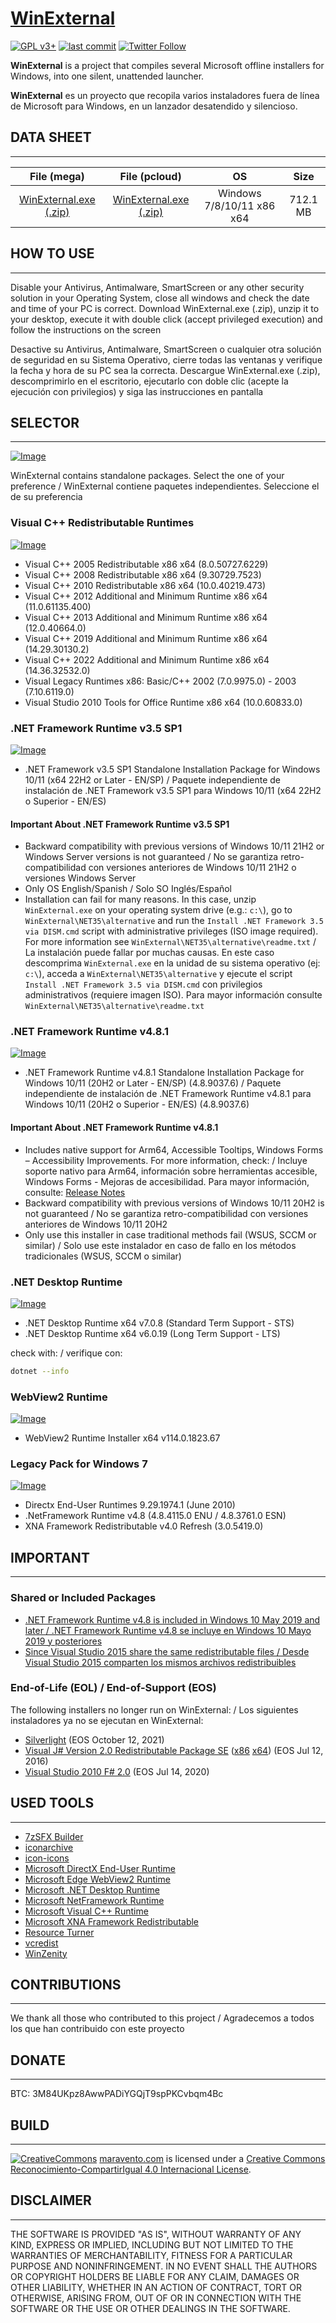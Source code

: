# [WinExternal](https://www.maravento.com/p/winexternal.html)

[![GPL v3+](https://img.shields.io/badge/License-GPL%20v3%2B-blue.svg)](https://www.gnu.org/licenses/gpl-3.0)
[![last commit](https://img.shields.io/github/last-commit/maravento/winexternal)](https://github.com/maravento/winexternal/)
[![Twitter Follow](https://img.shields.io/twitter/follow/maraventostudio.svg?style=social)](https://twitter.com/maraventostudio)

**WinExternal** is a project that compiles several Microsoft offline installers for Windows, into one silent, unattended launcher.

**WinExternal** es un proyecto que recopila varios instaladores fuera de línea de Microsoft para Windows, en un lanzador desatendido y silencioso.

## DATA SHEET

---

|File (mega)|File (pcloud)|OS|Size|
| :---: | :---: | :---: | :---: |
|[WinExternal.exe (.zip)](https://mega.nz/file/PNUQhA4Z#u3UyRA5dQ5X9a2kYSL76QUK0GBnhSaGuvtLjcYI6iIM)|[WinExternal.exe (.zip)](https://u.pcloud.link/publink/show?code=M0J)|Windows 7/8/10/11 x86 x64|712.1 MB|

## HOW TO USE

---

Disable your Antivirus, Antimalware, SmartScreen or any other security solution in your Operating System, close all windows and check the date and time of your PC is correct. Download WinExternal.exe (.zip), unzip it to your desktop, execute it with double click (accept privileged execution) and follow the instructions on the screen

Desactive su Antivirus, Antimalware, SmartScreen o cualquier otra solución de seguridad en su Sistema Operativo, cierre todas las ventanas y verifique la fecha y hora de su PC sea la correcta. Descargue WinExternal.exe (.zip), descomprimirlo en el escritorio, ejecutarlo con doble clic (acepte la ejecución con privilegios) y siga las instrucciones en pantalla

## SELECTOR

---

[![Image](https://raw.githubusercontent.com/maravento/winexternal/master/img/winexternal-selector.png)](https://www.maravento.com/p/winexternal.html)

WinExternal contains standalone packages. Select the one of your preference / WinExternal contiene paquetes independientes. Seleccione el de su preferencia

### Visual C++ Redistributable Runtimes

[![Image](https://raw.githubusercontent.com/maravento/winexternal/master/img/winexternal-visualc.png)](https://www.maravento.com/p/winexternal.html)

- Visual C++ 2005 Redistributable x86 x64 (8.0.50727.6229)
- Visual C++ 2008 Redistributable x86 x64 (9.30729.7523)
- Visual C++ 2010 Redistributable x86 x64 (10.0.40219.473)
- Visual C++ 2012 Additional and Minimum Runtime x86 x64 (11.0.61135.400)
- Visual C++ 2013 Additional and Minimum Runtime x86 x64 (12.0.40664.0)
- Visual C++ 2019 Additional and Minimum Runtime x86 x64 (14.29.30130.2)
- Visual C++ 2022 Additional and Minimum Runtime x86 x64 (14.36.32532.0)
- Visual Legacy Runtimes x86: Basic/C++ 2002 (7.0.9975.0) - 2003 (7.10.6119.0)
- Visual Studio 2010 Tools for Office Runtime x86 x64 (10.0.60833.0)

### .NET Framework Runtime v3.5 SP1

[![Image](https://raw.githubusercontent.com/maravento/winexternal/master/img/winexternal-net35.png)](https://www.maravento.com/p/winexternal.html)

- .NET Framework v3.5 SP1 Standalone Installation Package for Windows 10/11 (x64 22H2 or Later - EN/SP) / Paquete independiente de instalación de .NET Framework v3.5 SP1 para Windows 10/11 (x64 22H2 o Superior - EN/ES)

#### Important About .NET Framework Runtime v3.5 SP1

- Backward compatibility with previous versions of Windows 10/11 21H2 or Windows Server versions is not guaranteed / No se garantiza retro-compatibilidad con versiones anteriores de Windows 10/11 21H2 o versiones Windows Server
- Only OS English/Spanish / Solo SO Inglés/Español
- Installation can fail for many reasons. In this case, unzip `WinExternal.exe` on your operating system drive (e.g.: `c:\`), go to `WinExternal\NET35\alternative` and run the `Install .NET Framework 3.5 via DISM.cmd` script with administrative privileges (ISO image required). For more information see `WinExternal\NET35\alternative\readme.txt` / La instalación puede fallar por muchas causas. En este caso descomprima `WinExternal.exe` en la unidad de su sistema operativo (ej: `c:\`), acceda a `WinExternal\NET35\alternative` y ejecute el script `Install .NET Framework 3.5 via DISM.cmd` con privilegios administrativos (requiere imagen ISO). Para mayor información consulte `WinExternal\NET35\alternative\readme.txt`

### .NET Framework Runtime v4.8.1

[![Image](https://raw.githubusercontent.com/maravento/winexternal/master/img/winexternal-net481.png)](https://www.maravento.com/p/winexternal.html)

- .NET Framework Runtime v4.8.1 Standalone Installation Package for Windows 10/11 (20H2 or Later - EN/SP) (4.8.9037.6) / Paquete independiente de instalación de .NET Framework Runtime v4.8.1 para Windows 10/11 (20H2 o Superior - EN/ES) (4.8.9037.6)

#### Important About .NET Framework Runtime v4.8.1

- Includes native support for Arm64, Accessible Tooltips, Windows Forms – Accessibility Improvements. For more information, check: / Incluye soporte nativo para Arm64, información sobre herramientas accesible, Windows Forms - Mejoras de accesibilidad. Para mayor información, consulte: [Release Notes](https://github.com/microsoft/dotnet/blob/master/releases/net481/README.md)
- Backward compatibility with previous versions of Windows 10/11 20H2 is not guaranteed / No se garantiza retro-compatibilidad con versiones anteriores de Windows 10/11 20H2
- Only use this installer in case traditional methods fail (WSUS, SCCM or similar) / Solo use este instalador en caso de fallo en los métodos tradicionales (WSUS, SCCM o similar)

### .NET Desktop Runtime

[![Image](https://raw.githubusercontent.com/maravento/winexternal/master/img/winexternal-netruntime.png)](https://www.maravento.com/p/winexternal.html)

- .NET Desktop Runtime x64 v7.0.8 (Standard Term Support - STS)
- .NET Desktop Runtime x64 v6.0.19 (Long Term Support - LTS)

check with: / verifique con:

```bash
dotnet --info
```

### WebView2 Runtime

[![Image](https://raw.githubusercontent.com/maravento/winexternal/master/img/winexternal-webview2.png)](https://www.maravento.com/p/winexternal.html)

- WebView2 Runtime Installer x64 v114.0.1823.67

### Legacy Pack for Windows 7

[![Image](https://raw.githubusercontent.com/maravento/winexternal/master/img/winexternal-legacy.png)](https://www.maravento.com/p/winexternal.html)

- Directx End-User Runtimes 9.29.1974.1 (June 2010)
- .NetFramework Runtime v4.8 (4.8.4115.0 ENU / 4.8.3761.0 ESN)
- XNA Framework Redistributable v4.0 Refresh (3.0.5419.0)

## IMPORTANT

---

### Shared or Included Packages

- [.NET Framework Runtime v4.8 is included in Windows 10 May 2019 and later / .NET Framework Runtime v4.8 se incluye en Windows 10 Mayo 2019 y posteriores](https://docs.microsoft.com/en-us/dotnet/framework/install/on-windows-10#net-framework-48)
- [Since Visual Studio 2015 share the same redistributable files / Desde Visual Studio 2015 comparten los mismos archivos redistribuibles](https://docs.microsoft.com/en-US/cpp/windows/latest-supported-vc-redist?view=msvc-170)

### End-of-Life (EOL) / End-of-Support (EOS)

The following installers no longer run on WinExternal: / Los siguientes instaladores ya no se ejecutan en WinExternal:

- [Silverlight](https://support.microsoft.com/en-us/windows/silverlight-end-of-support-0a3be3c7-bead-e203-2dfd-74f0a64f1788) (EOS October 12, 2021)
- [Visual J# Version 2.0 Redistributable Package SE](https://docs.microsoft.com/en-us/lifecycle/products/microsoft-visual-j-version-20-redistributable-package) ([x86](http://web.archive.org/web/20201023224856/https://www.microsoft.com/en-us/download/details.aspx?id=18084) [x64](http://web.archive.org/web/20200812110243/https://www.microsoft.com/en-us/download/details.aspx?id=15468)) (EOS Jul 12, 2016)
- [Visual Studio 2010 F# 2.0](http://web.archive.org/web/20200721134946/https://www.microsoft.com/en-us/download/details.aspx?id=15834) (EOS Jul 14, 2020)

## USED TOOLS

---

- [7zSFX Builder](https://sourceforge.net/projects/s-zipsfxbuilder/)
- [iconarchive](http://www.iconarchive.com/show/fs-icons-by-franksouza183/Places-folder-windows-icon.html)
- [icon-icons](https://icon-icons.com/icon/dot-net-original-logo/146546)
- [Microsoft DirectX End-User Runtime](https://www.microsoft.com/en-us/download/details.aspx?id=8109)
- [Microsoft Edge WebView2 Runtime](https://developer.microsoft.com/en-us/microsoft-edge/webview2/)
- [Microsoft .NET Desktop Runtime](https://dotnet.microsoft.com/en-us/download/dotnet)
- [Microsoft NetFramework Runtime](https://dotnet.microsoft.com/download/dotnet-framework)
- [Microsoft Visual C++ Runtime](https://docs.microsoft.com/en-US/cpp/windows/latest-supported-vc-redist?view=msvc-170)
- [Microsoft XNA Framework Redistributable](https://www.microsoft.com/en-us/download/details.aspx?id=27598)
- [Resource Turner](http://www.restuner.com/)
- [vcredist](https://github.com/abbodi1406/vcredist/releases)
- [WinZenity](https://github.com/maravento/winzenity)

## CONTRIBUTIONS

---

We thank all those who contributed to this project / Agradecemos a todos los que han contribuido con este proyecto

## DONATE

---

BTC: 3M84UKpz8AwwPADiYGQjT9spPKCvbqm4Bc

## BUILD

---

[![CreativeCommons](https://raw.githubusercontent.com/maravento/winexternal/master/img/88x31.png)](http://creativecommons.org/licenses/by-sa/4.0/)
[maravento.com](http://www.maravento.com) is licensed under a [Creative Commons Reconocimiento-CompartirIgual 4.0 Internacional License](http://creativecommons.org/licenses/by-sa/4.0/).

## DISCLAIMER

---

THE SOFTWARE IS PROVIDED "AS IS", WITHOUT WARRANTY OF ANY KIND, EXPRESS OR IMPLIED, INCLUDING BUT NOT LIMITED TO THE WARRANTIES OF MERCHANTABILITY, FITNESS FOR A PARTICULAR PURPOSE AND NONINFRINGEMENT. IN NO EVENT SHALL THE AUTHORS OR COPYRIGHT HOLDERS BE LIABLE FOR ANY CLAIM, DAMAGES OR OTHER LIABILITY, WHETHER IN AN ACTION OF CONTRACT, TORT OR OTHERWISE, ARISING FROM, OUT OF OR IN CONNECTION WITH THE SOFTWARE OR THE USE OR OTHER DEALINGS IN THE SOFTWARE.
